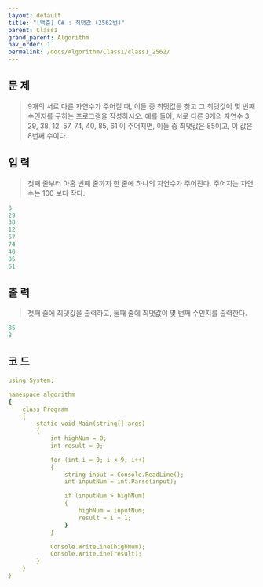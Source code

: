 ```yaml
---
layout: default
title: "[백준] C# : 최댓값 (2562번)"
parent: Class1
grand_parent: Algorithm
nav_order: 1
permalink: /docs/Algorithm/Class1/class1_2562/
---
```


## 문 제
> 9개의 서로 다른 자연수가 주어질 때, 이들 중 최댓값을 찾고 그 최댓값이 몇 번째 수인지를 구하는 프로그램을 작성하시오.
> 예를 들어, 서로 다른 9개의 자연수
> 3, 29, 38, 12, 57, 74, 40, 85, 61
>이 주어지면, 이들 중 최댓값은 85이고, 이 값은 8번째 수이다.

## 입 력
> 첫째 줄부터 아홉 번째 줄까지 한 줄에 하나의 자연수가 주어진다. 주어지는 자연수는 100 보다 작다.

```yaml
3
29
38
12
57
74
40
85
61
```

## 출 력
> 첫째 줄에 최댓값을 출력하고, 둘째 줄에 최댓값이 몇 번째 수인지를 출력한다.

```yaml
85
8
```

## 코 드

```yaml
using System;

namespace algorithm
{
    class Program
    {
        static void Main(string[] args)
        {
            int highNum = 0;
            int result = 0;

            for (int i = 0; i < 9; i++)
            {
                string input = Console.ReadLine();
                int inputNum = int.Parse(input);

                if (inputNum > highNum)
                {
                    highNum = inputNum;
                    result = i + 1;
                }
            }

            Console.WriteLine(highNum);
            Console.WriteLine(result);
        }
    }
}
```
